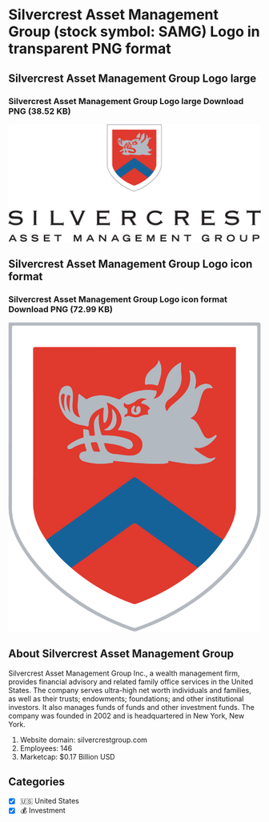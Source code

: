 # Silvercrest Asset Management Group (stock symbol: SAMG) Logo in transparent PNG format

## Silvercrest Asset Management Group Logo large

### Silvercrest Asset Management Group Logo large Download PNG (38.52 KB)

![Silvercrest Asset Management Group Logo large Download PNG (38.52 KB)](/img/orig/SAMG_BIG-881c2a09.png)

## Silvercrest Asset Management Group Logo icon format

### Silvercrest Asset Management Group Logo icon format Download PNG (72.99 KB)

![Silvercrest Asset Management Group Logo icon format Download PNG (72.99 KB)](/img/orig/SAMG-a90b2b01.png)

## About Silvercrest Asset Management Group

Silvercrest Asset Management Group Inc., a wealth management firm, provides financial advisory and related family office services in the United States. The company serves ultra-high net worth individuals and families, as well as their trusts; endowments; foundations; and other institutional investors. It also manages funds of funds and other investment funds. The company was founded in 2002 and is headquartered in New York, New York.

1. Website domain: silvercrestgroup.com
2. Employees: 146
3. Marketcap: $0.17 Billion USD


## Categories
- [x] 🇺🇸 United States
- [x] 💰 Investment
